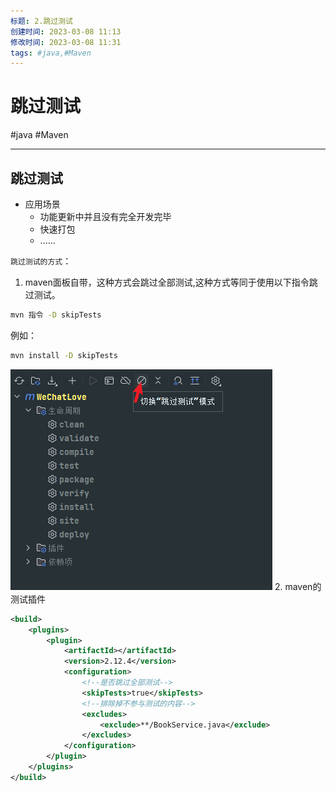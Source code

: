 ```yaml
---
标题: 2.跳过测试
创建时间: 2023-03-08 11:13
修改时间: 2023-03-08 11:31
tags: #java,#Maven
---
```


# 跳过测试
#java #Maven 

---
## 跳过测试
- 应用场景
	- 功能更新中并且没有完全开发完毕
	- 快速打包
	- ......

 `跳过测试的方式`：
1. maven面板自带，这种方式会跳过全部测试,这种方式等同于使用以下指令跳过测试。
```cmd
mvn 指令 -D skipTests
```
例如：
```cmd
mvn install -D skipTests
```
![Pasted image 20220922154945](../../../../attachments/Pasted%20image%2020220922154945.png)
2. maven的测试插件
```xml
<build>
	<plugins>
		<plugin>
			<artifactId></artifactId>
			<version>2.12.4</version>
			<configuration>
				<!--是否跳过全部测试-->
				<skipTests>true</skipTests>
				<!--排除掉不参与测试的内容-->
				<excludes>
					<exclude>**/BookService.java</exclude>
				</excludes>
			</configuration>
		</plugin>
	</plugins>
</build>
```